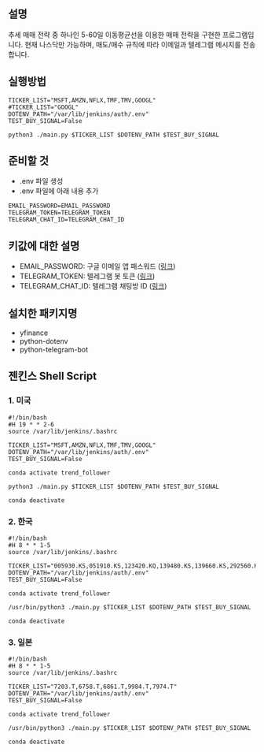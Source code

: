 ## 설명
추세 매매 전략 중 하나인 5-60일 이동평균선을 이용한 매매 전략을 구현한 프로그램입니다.
현재 나스닥만 가능하며, 매도/매수 규칙에 따라 이메일과 텔레그램 메시지를 전송합니다.

## 실행방법
```
TICKER_LIST="MSFT,AMZN,NFLX,TMF,TMV,GOOGL"
#TICKER_LIST="GOOGL"
DOTENV_PATH="/var/lib/jenkins/auth/.env"
TEST_BUY_SIGNAL=False

python3 ./main.py $TICKER_LIST $DOTENV_PATH $TEST_BUY_SIGNAL
```

## 준비할 것
- .env 파일 생성
- .env 파일에 아래 내용 추가
```
EMAIL_PASSWORD=EMAIL_PASSWORD
TELEGRAM_TOKEN=TELEGRAM_TOKEN
TELEGRAM_CHAT_ID=TELEGRAM_CHAT_ID
```

## 키값에 대한 설명
- EMAIL_PASSWORD: 구글 이메일 앱 패스워드 ([링크](https://support.google.com/mail/answer/185833))
- TELEGRAM_TOKEN: 텔레그램 봇 토큰 ([링크](https://ykarma1996.tistory.com/107))
- TELEGRAM_CHAT_ID: 텔레그램 채팅방 ID ([링크](https://gabrielkim.tistory.com/entry/Telegram-Bot-Token-%EB%B0%8F-Chat-Id-%EC%96%BB%EA%B8%B0))

## 설치한 패키지명
- yfinance
- python-dotenv
- python-telegram-bot

## 젠킨스 Shell Script

### 1. 미국
```shell
#!/bin/bash
#H 19 * * 2-6
source /var/lib/jenkins/.bashrc

TICKER_LIST="MSFT,AMZN,NFLX,TMF,TMV,GOOGL"
DOTENV_PATH="/var/lib/jenkins/auth/.env"
TEST_BUY_SIGNAL=False

conda activate trend_follower

python3 ./main.py $TICKER_LIST $DOTENV_PATH $TEST_BUY_SIGNAL

conda deactivate
```

### 2. 한국
```shell
#!/bin/bash
#H 8 * * 1-5
source /var/lib/jenkins/.bashrc

TICKER_LIST="005930.KS,051910.KS,123420.KQ,139480.KS,139660.KS,292560.KS,036570.KS"
DOTENV_PATH="/var/lib/jenkins/auth/.env"
TEST_BUY_SIGNAL=False

conda activate trend_follower

/usr/bin/python3 ./main.py $TICKER_LIST $DOTENV_PATH $TEST_BUY_SIGNAL

conda deactivate
```

### 3. 일본
```shell
#!/bin/bash
#H 8 * * 1-5
source /var/lib/jenkins/.bashrc

TICKER_LIST="7203.T,6758.T,6861.T,9984.T,7974.T"
DOTENV_PATH="/var/lib/jenkins/auth/.env"
TEST_BUY_SIGNAL=False

conda activate trend_follower

/usr/bin/python3 ./main.py $TICKER_LIST $DOTENV_PATH $TEST_BUY_SIGNAL

conda deactivate
```